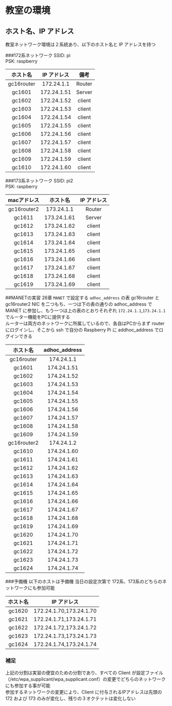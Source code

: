 # 教室の環境

## ホスト名、IP アドレス
教室ネットワーク環境は２系統あり、以下のホスト名と IP アドレスを持つ

###172系ネットワーク
SSID: pi  
PSK:  raspberry

|ホスト名|IP アドレス|備考|
|:--:|:--:|:--:|
|gc16router|172.24.1.1|Router|
|gc1601|172.24.1.51|Server|
|gc1602|172.24.1.52|client|
|gc1603|172.24.1.53|client|
|gc1604|172.24.1.54|client|
|gc1605|172.24.1.55|client|
|gc1606|172.24.1.56|client|
|gc1607|172.24.1.57|client|
|gc1608|172.24.1.58|client|
|gc1609|172.24.1.59|client|
|gc1610|172.24.1.60|client|

###173系ネットワーク
SSID: pi2  
PSK:  raspberry

|macアドレス|ホスト名|IP アドレス|
|:--:|:--:|:--:|
|gc16router2|173.24.1.1|Router|
|gc1611|173.24.1.61|Server|
|gc1612|173.24.1.62|client|
|gc1613|173.24.1.63|client|
|gc1614|173.24.1.64|client|
|gc1615|173.24.1.65|client|
|gc1616|173.24.1.66|client|
|gc1617|173.24.1.67|client|
|gc1618|173.24.1.68|client|
|gc1619|173.24.1.69|client|

##MANETの実習
26章 `MANET` で設定する `adhoc_address` の表
gc16router と gc16router2 NIC を二つもち、一つは下の表の通りの adhoc_address で MANET に参加し、もう一つは上の表のとおりそれぞれ `172.24.1.1`,`173.24.1.1`でルーター機能をPCに提供する  
ルーターは両方のネットワークに所属しているので、各自はPCからまず router にログインし、そこから ssh で自分の Raspberry Pi に addhoc_address でログインできる

|ホスト名|adhoc_address|
|:--:|:--:|
|gc16router|174.24.1.1|
|gc1601|174.24.1.51|
|gc1602|174.24.1.52|
|gc1603|174.24.1.53|
|gc1604|174.24.1.54|
|gc1605|174.24.1.55|
|gc1606|174.24.1.56|
|gc1607|174.24.1.57|
|gc1608|174.24.1.58|
|gc1609|174.24.1.59|
|gc16router2|174.24.1.2|
|gc1610|174.24.1.60|
|gc1611|174.24.1.61|
|gc1612|174.24.1.62|
|gc1613|174.24.1.63|
|gc1614|174.24.1.64|
|gc1615|174.24.1.65|
|gc1616|174.24.1.66|
|gc1617|174.24.1.67|
|gc1618|174.24.1.68|
|gc1619|174.24.1.69|
|gc1620|174.24.1.70|
|gc1621|174.24.1.71|
|gc1622|174.24.1.72|
|gc1623|174.24.1.73|
|gc1624|174.24.1.74|

###予備機
以下のホストは予備機
当日の設定次第で 172系、173系のどちらのネットワークにも参加可能

|ホスト名|IP アドレス|
|:--:|:--:|
|gc1620|172.24.1.70,173.24.1.70|
|gc1621|172.24.1.71,173.24.1.71|
|gc1622|172.24.1.72,173.24.1.72|
|gc1623|172.24.1.73,173.24.1.73|
|gc1624|172.24.1.74,173.24.1.74|

### 補足
上記の分割は実習の便宜のための分割であり、すべての Client が設定ファイル（/etc/wpa_supplicant/wpa_supplicant.conf）の変更でどちらのネットワークにも参加する事が可能  
参加するネットワークの変更により、Client に付与されるIPアドレスは先頭の 172 および 173 のみが変化し、残りの３オクテットは変化しない
